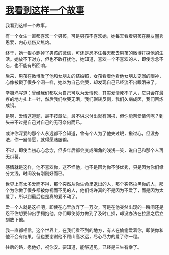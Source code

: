 # [我看到这样一个故事](https://github.com/platojobs/SFLOG/issues/62)

我看到这样一个故事。

有一个女生一直都喜欢一个男孩，可是男孩不喜欢她，她每天看着男孩在朋友圈秀恩爱，内心悲伤又焦灼。

终于，她一狠心删掉了男孩的微信，可还是忍不住每天都去男孩的微博打探他的生活。她放不下对方，但也不敢打扰他，她知道，喜欢一个不喜欢的人，即使念念不忘，也不能有所回响。

后来，男孩在微博发了他和女朋友的结婚照，女孩看着他看他女朋友宠溺的眼神，心像被戳了很多个洞一样，她以为自己会哭，却发现自己已经流不出眼泪来了。

辛夷坞写道：曾经我们都以为自己可以为爱情死，其实爱情死不了人，它只会在最疼的地方扎上一针，然后我们欲哭无泪，我们辗转反侧，我们久病成医，我们百炼成钢。

是啊，爱情这道题，最不按章法，最不讲求付出就有回报，但你能奈爱情何呢？到头来不过是自己对自己的无可奈何而已。

或许你深爱的那个人永远都不会知道，曾有个人为了他失过眠，揪过心，但没办法，你一厢情愿，就得愿赌服输。

不过，即使当初心心念念，但多年后都会变成嘴角的浅浅一笑，说自己和那个人再无瓜葛。

感情就是这样，他不喜欢你，这不怪他，也不是因为你不够优秀，只是因为你们缘分太浅，时间没有刚刚好而已。

世界上有太多爱而不得，那个突然从你生命里退出的人，那个突然拉黑你的人，那个为你做了很多都被你视而不见的人，他们或许真的不是因为不爱了，而是因为太爱了，所以到最后也是真的爱不动了。

爱一个人就是这样吧，即使在心里放弃了一万次，可是在他突然出现的一瞬间还是忍不住想要伸出手拥抱他。你们即使努力做到了及时止损，却没办法在拉黑之后立刻放下他。

我一直都相信，这个世界上，在我们看不到的地方，有人在偷偷爱着你，即使你和他不会有结果，但也要谢谢他不顾山高水远，尽心尽力的爱了你一程。

往后的路，愿他好，祝你安。要知道，能够遇见，已经是三生有幸了。